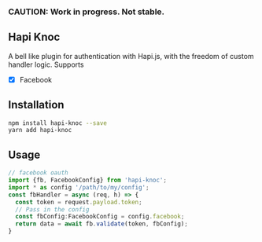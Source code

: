 ### CAUTION: Work in progress. Not stable.

## Hapi Knoc
A bell like plugin for authentication with Hapi.js, with the freedom of custom
handler logic.
Supports
-[x] Facebook

## Installation
```sh
npm install hapi-knoc --save
yarn add hapi-knoc
```
## Usage
```typescript
// facebook oauth
import {fb, FacebookConfig} from 'hapi-knoc';
import * as config '/path/to/my/config';
const fbHandler = async (req, h) => {
  const token = request.payload.token;
  // Pass in the config
  const fbConfig:FacebookConfig = config.facebook;
  return data = await fb.validate(token, fbConfig);
}
```
